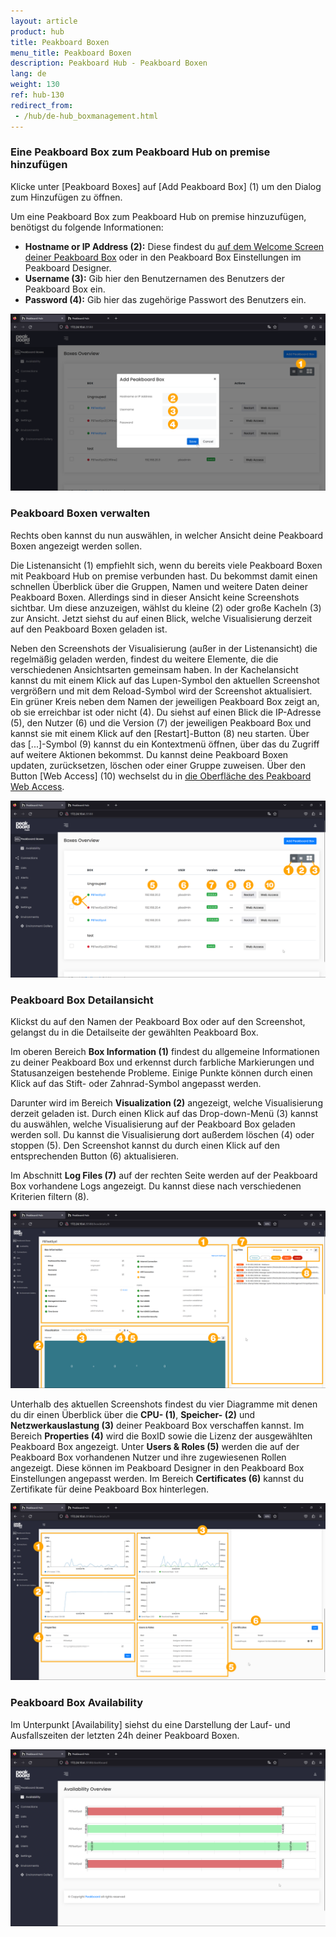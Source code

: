 ```yaml
---
layout: article
product: hub
title: Peakboard Boxen
menu_title: Peakboard Boxen
description: Peakboard Hub - Peakboard Boxen
lang: de
weight: 130
ref: hub-130
redirect_from:
 - /hub/de-hub_boxmanagement.html
---
```


### Eine Peakboard Box zum Peakboard Hub on premise hinzufügen

Klicke unter [Peakboard Boxes] auf [Add Peakboard Box] (1) um den Dialog zum Hinzufügen zu öffnen.

Um eine Peakboard Box zum Peakboard Hub on premise hinzuzufügen, benötigst du folgende Informationen:

* **Hostname or IP Address (2):** Diese findest du [auf dem Welcome Screen deiner Peakboard Box](/get_started/de-peakboard-box.html) oder in den Peakboard Box Einstellungen im Peakboard Designer.
* **Username (3):** Gib hier den Benutzernamen des Benutzers der Peakboard Box ein.
* **Password (4):** Gib hier das zugehörige Passwort des Benutzers ein.

![Peakboard Box hinzufügen](/assets/images/hub/de_hub_boxes-01.png)

### Peakboard Boxen verwalten

Rechts oben kannst du nun auswählen, in welcher Ansicht deine Peakboard Boxen angezeigt werden sollen.

Die Listenansicht (1) empfiehlt sich, wenn du bereits viele Peakboard Boxen mit Peakboard Hub on premise verbunden hast.
Du bekommst damit einen schnellen Überblick über die Gruppen, Namen und weitere Daten deiner Peakboard Boxen. Allerdings sind in dieser Ansicht keine Screenshots sichtbar.
Um diese anzuzeigen, wählst du kleine (2) oder große Kacheln (3) zur Ansicht. Jetzt siehst du auf einen Blick, welche Visualisierung derzeit auf den Peakboard Boxen geladen ist.

Neben den Screenshots der Visualisierung (außer in der Listenansicht) die regelmäßig geladen werden, findest du weitere Elemente, die die verschiedenen Ansichtsarten gemeinsam haben. In der Kachelansicht kannst du mit einem Klick auf das Lupen-Symbol den aktuellen Screenshot vergrößern und mit dem Reload-Symbol wird der Screenshot aktualisiert.
Ein grüner Kreis neben dem Namen der jeweiligen Peakboard Box zeigt an, ob sie erreichbar ist oder nicht (4). Du siehst auf einen Blick die IP-Adresse (5), den Nutzer (6) und die Version (7) der jeweiligen Peakboard Box und kannst sie mit einem Klick auf den [Restart]-Button (8) neu starten.  Über das [...]-Symbol (9) kannst du ein Kontextmenü öffnen, über das du Zugriff auf weitere Aktionen bekommst. Du kannst deine Peakboard Boxen updaten, zurücksetzen, löschen oder einer Gruppe zuweisen. Über den Button [Web Access] (10) wechselst du in [die Oberfläche des Peakboard Web Access](/administration/de-web-access.html).

![Peakboard Boxen verwalten](/assets/images/hub/de_hub_boxes-02.png)

### Peakboard Box Detailansicht

Klickst du auf den Namen der Peakboard Box oder auf den Screenshot, gelangst du in die Detailseite der gewählten Peakboard Box.

Im oberen Bereich **Box Information (1)** findest du allgemeine Informationen zu deiner Peakboard Box und erkennst durch farbliche Markierungen und Statusanzeigen bestehende Probleme. Einige Punkte können durch einen Klick auf das Stift- oder Zahnrad-Symbol angepasst werden.

Darunter wird im Bereich **Visualization (2)** angezeigt, welche Visualisierung derzeit geladen ist.
Durch einen Klick auf das Drop-down-Menü (3) kannst du auswählen, welche Visualisierung auf der Peakboard Box geladen werden soll. Du kannst die Visualisierung dort außerdem löschen (4) oder stoppen (5). Den Screenshot kannst du durch einen Klick auf den entsprechenden Button (6) aktualisieren.

Im Abschnitt **Log Files (7)** auf der rechten Seite werden auf der Peakboard Box vorhandene Logs angezeigt. Du kannst diese nach verschiedenen Kriterien filtern (8).

![Detailansicht 01](/assets/images/hub/de_hub_boxes-03.png)

Unterhalb des aktuellen Screenshots findest du vier Diagramme mit denen du dir einen Überblick über die **CPU- (1)**, **Speicher- (2)** und **Netzwerkauslastung (3)** deiner Peakboard Box verschaffen kannst.
Im Bereich **Properties (4)** wird die BoxID sowie die Lizenz der ausgewählten Peakboard Box angezeigt. Unter **Users & Roles (5)** werden die auf der Peakboard Box vorhandenen Nutzer und ihre zugewiesenen Rollen angezeigt. Diese können im Peakboard Designer in den Peakboard Box Einstellungen angepasst werden. Im Bereich **Certificates (6)**  kannst du Zertifikate für deine Peakboard Box hinterlegen.

![Detailansicht 02](/assets/images/hub/de_hub_boxes-04.png)

### Peakboard Box Availability

Im Unterpunkt [Availability] siehst du eine Darstellung der Lauf- und Ausfallszeiten der letzten 24h deiner Peakboard Boxen.

![Availability](/assets/images/hub/de_hub_boxes-05.png)
